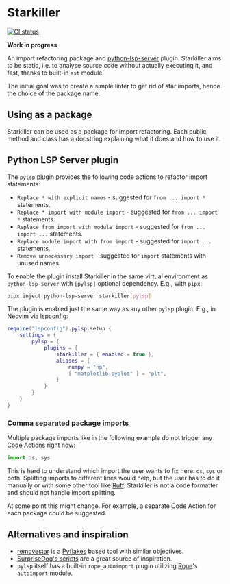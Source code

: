 # Starkiller

[![CI status](https://github.com/kompoth/starkiller/actions/workflows/ci.yaml/badge.svg)](https://github.com/kompoth/starkiller/actions)

**Work in progress**

An import refactoring package and [python-lsp-server](https://github.com/python-lsp/python-lsp-server) plugin.
Starkiller aims to be static, i.e. to analyse source code without actually executing it, and fast, thanks to built-in
`ast` module.

The initial goal was to create a simple linter to get rid of star imports, hence the choice of the package name.

## Using as a package

Starkiller can be used as a package for import refactoring. Each public method and class has a docstring explaining
what it does and how to use it.

## Python LSP Server plugin

The `pylsp` plugin provides the following code actions to refactor import statements:

- `Replace * with explicit names` - suggested for `from ... import *` statements. 
- `Replace * import with module import` - suggested for `from ... import *` statements. 
- `Replace from import with module import` - suggested for `from ... import ...` statements.
- `Replace module import with from import` - suggested for `import ...` statements.
- `Remove unnecessary import` - suggested for `import` statements with unused names. 

To enable the plugin install Starkiller in the same virtual environment as `python-lsp-server` with `[pylsp]` optional
dependency. E.g., with `pipx`: 

```bash
pipx inject python-lsp-server starkiller[pylsp]
```

The plugin is enabled just the same way as any other `pylsp` plugin. E.g., in Neovim via
[lspconfig](https://github.com/neovim/nvim-lspconfig):

```lua
require("lspconfig").pylsp.setup {
    settings = {
        pylsp = {
            plugins = {
                starkiller = { enabled = true },
                aliases = {
                    numpy = "np",
                    [ "matplotlib.pyplot" ] = "plt",
                }
            }
        }
    }
}
```

### Comma separated package imports

Multiple package imports like in the following example do not trigger any Code Actions right now:

```python
import os, sys
```

This is hard to understand which import the user wants to fix here: `os`, `sys` or both. Splitting imports to different
lines would help, but the user has to do it manually or with some other tool like [Ruff](https://docs.astral.sh/ruff/).
Starkiller is not a code formatter and should not handle import splitting.

At some point this might change. For example, a separate Code Action for each package could be suggested.

## Alternatives and inspiration

- [removestar](https://www.asmeurer.com/removestar/) is a [Pyflakes](https://github.com/PyCQA/pyflakes) based tool with
similar objectives.
- [SurpriseDog's scripts](https://github.com/SurpriseDog/Star-Wrangler) are a great source of inspiration.
- `pylsp` itself has a built-in `rope_autoimport` plugin utilizing [Rope](https://github.com/python-rope/rope)'s
`autoimport` module.
